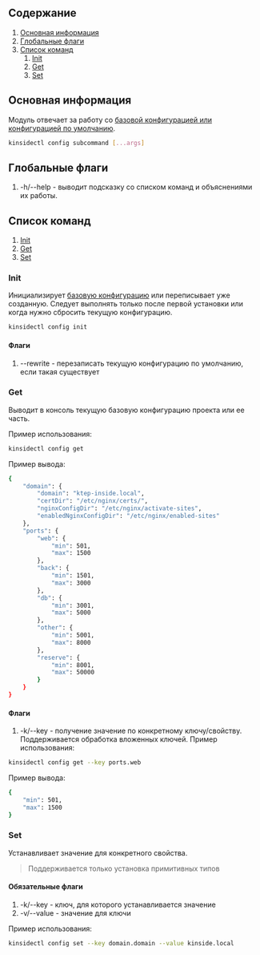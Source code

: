 ## Содержание

1. [Основная информация](#основная-информация)
2. [Глобальные флаги](#глобальные-флаги)
3. [Список команд](#список-команд)
    1. [Init](#init)
    2. [Get](#get)
    3. [Set](#set)

## Основная информация

Модуль отвечает за работу со [базовой конфигурацией или конфигурацией по умолчанию](./Глобальное-состояние-и-файлы-конфигурации.md#базовая-конфигурация).

```bash
kinsidectl config subcommand [...args]
```

## Глобальные флаги

1. -h/--help - выводит подсказку со списком команд и объяснениями их работы.

## Список команд

1. [Init](#init)
2. [Get](#get)
3. [Set](#set)

### Init

Инициализирует [базовую конфигурацию](./Глобальное-состояние-и-файлы-конфигурации.md#базовая-конфигурация) или переписывает уже созданную. Следует выполнять только после первой установки или когда нужно сбросить текущую конфигурацию.

```bash
kinsidectl config init
```

#### Флаги

1. --rewrite - перезаписать текущую конфигурацию по умолчанию, если такая существует

### Get

Выводит в консоль текущую базовую конфигурацию проекта или ее часть.

Пример использования:

```bash
kinsidectl config get
```

Пример вывода:

```bash
{
	"domain": {
		"domain": "ktep-inside.local",
		"certDir": "/etc/nginx/certs/",
		"nginxConfigDir": "/etc/nginx/activate-sites",
		"enabledNginxConfigDir": "/etc/nginx/enabled-sites"
	},
	"ports": {
		"web": {
			"min": 501,
			"max": 1500
		},
		"back": {
			"min": 1501,
			"max": 3000
		},
		"db": {
			"min": 3001,
			"max": 5000
		},
		"other": {
			"min": 5001,
			"max": 8000
		},
		"reserve": {
			"min": 8001,
			"max": 50000
		}
	}
}
```

#### Флаги

1. -k/--key - получение значение по конкретному ключу/свойству. Поддерживается обработка вложенных ключей.
   Пример использования:

```bash
kinsidectl config get --key ports.web
```

Пример вывода:

```bash
{
	"min": 501,
	"max": 1500
}
```

### Set

Устанавливает значение для конкретного свойства.

> Поддерживается только установка примитивных типов

#### Обязательные флаги

1. -k/--key - ключ, для которого устанавливается значение
2. -v/--value - значение для ключи

Пример использования:

```bash
kinsidectl config set --key domain.domain --value kinside.local
```
